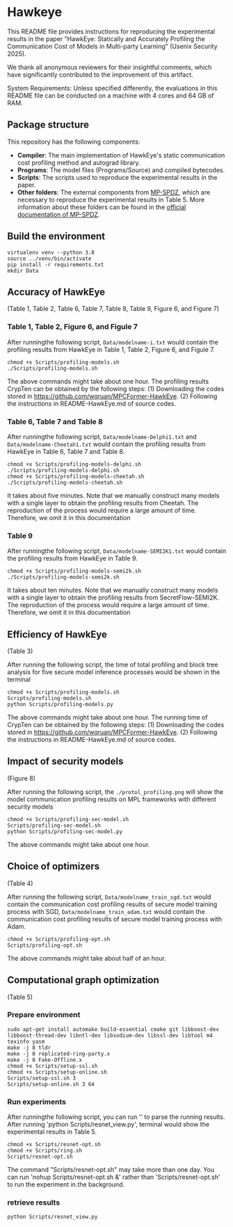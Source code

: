 # Hawkeye

This README file provides instructions for reproducing the experimental results in the paper "HawkEye: Statically and Accurately Profiling the Communication Cost of Models in Multi-party Learning" (Usenix Security 2025).

We thank all anonymous reviewers for their insightful comments, which have significantly contributed to the improvement of this artifact.

System Requirements: Unless specified differently, the evaluations in this README file can be conducted on a machine with 4 cores and 64 GB of RAM.


## Package structure
This repository has the following components:  
- **Compiler**: The main implementation of HawkEye's static communication cost profiling method and autograd library.
- **Programs**: The model files (Programs/Source) and compiled bytecodes.
- **Scripts**: The scripts used to reproduce the experimental results in the paper.
- **Other folders**: The external components from [MP-SPDZ](https://github.com/data61/MP-SPDZ), which are necessary to reproduce the experimental results in Table 5. More information about these folders can be found in the [official documentation of MP-SPDZ](https://mp-spdz.readthedocs.io/en/latest/).

## Build the environment
```
virtualenv venv --python 3.8
source ../venv/bin/activate
pip install -r requirements.txt
mkdir Data
```


## Accuracy of HawkEye 
(Table 1, Table 2, Table 6, Table 7, Table 8, Table 9, Figure 6, and Figure 7)

### Table 1, Table 2, Figure 6, and Figule 7
After runningthe following script, `Data/modelname-i.txt` would contain the profiling results from HawkEye in Table 1, Table 2, Figure 6, and Figule 7.

```
chmod +x Scripts/profiling-models.sh
./Scripts/profiling-models.sh
```
The above commands might take about one hour. The profiling results CrypTen can be obtained by the following steps: (1) Downloading the codes stored in  https://github.com/wqruan/MPCFormer-HawkEye. (2) Following the instructions in README-HawkEye.md of source codes.


### Table 6, Table 7 and Table 8
After runningthe following script, `Data/modelname-Delphi1.txt` and `Data/modelname-Cheetah1.txt` would contain the profiling results from HawkEye in Table 6, Table 7 and Table 8.

```
chmod +x Scripts/profiling-models-delphi.sh
./Scripts/profiling-models-delphi.sh
chmod +x Scripts/profiling-models-cheetah.sh
./Scripts/profiling-models-cheetah.sh
```
It takes about five minutes. Note that we manually construct many models with a single layer to obtain the profiling results from Cheetah. The reproduction of the process would require a large amount of time. Therefore, we omit it in this documentation

### Table 9
After runningthe following script, `Data/modelname-SEMI2K1.txt`  would contain the profiling results from HawkEye in Table 9.

```
chmod +x Scripts/profiling-models-semi2k.sh
./Scripts/profiling-models-semi2k.sh
```
It takes about ten minutes. Note that we manually construct many models with a single layer to obtain the profiling results from SecretFlow-SEMI2K. The reproduction of the process would require a large amount of time. Therefore, we omit it in this documentation

## Efficiency of HawkEye 
(Table 3)

After running the following script, the time of total profiling and block tree analysis for five secure model inference processes would be shown in the terminal

```
chmod +x Scripts/profiling-models.sh
Scripts/profiling-models.sh
python Scripts/profiling-models.py
```
The above commands might take about one hour.  The running time of CrypTen can be obtained by the following steps: (1) Downloading the codes stored in https://github.com/wqruan/MPCFormer-HawkEye. (2) Following the instructions in README-HawkEye.md of source codes.


## Impact of security models
(Figure 8)

After running the following script, the `./protol_profiling.png` will show the model communication profiling results on MPL frameworks with different security models
```
chmod +x Scripts/profiling-sec-model.sh
Scripts/profiling-sec-model.sh
python Scripts/profiling-sec-model.py
```
The above commands might take about one hour.


## Choice of optimizers 
(Table 4)

After running the following script, `Data/modelname_train_sgd.txt` would contain the communication cost profiling results of secure model training process with SGD, `Data/modelname_train_adam.txt` would contain the communication cost profiling results of secure model training process with Adam.
```
chmod +x Scripts/profiling-opt.sh
Scripts/profiling-opt.sh
```
The above commands might take about half of an hour.


## Computational graph optimization
(Table 5)



### Prepare environment
```
sudo apt-get install automake build-essential cmake git libboost-dev libboost-thread-dev libntl-dev libsodium-dev libssl-dev libtool m4  texinfo yasm
make -j 8 tldr
make -j 8 replicated-ring-party.x
make -j 8 Fake-Offline.x
chmod +x Scripts/setup-ssl.sh 
chmod +x Scripts/setup-online.sh
Scripts/setup-ssl.sh 3
Scripts/setup-online.sh 3 64
```

### Run experiments
After runningthe following script, you can run '' to parse the running results. After running 'python Scripts/resnet_view.py', terminal would show the experimental results in Table 5.
```
chmod +x Scripts/resnet-opt.sh
chmod +x Scripts/ring.sh
Scripts/resnet-opt.sh
```
The command "Scripts/resnet-opt.sh" may take more than one day. You can run 'nohup Scripts/resnet-opt.sh &' rather than 'Scripts/resnet-opt.sh' to run the experiment in.the background.

### retrieve results

```
python Scripts/resnet_view.py
```
